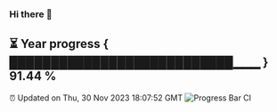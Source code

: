 ### Hi there 👋
⏳ Year progress { ███████████████████████████▁▁▁ } 91.44 %
---
⏰ Updated on Thu, 30 Nov 2023 18:07:52 GMT
![Progress Bar CI](https://github.com/Moyi321/Moyi321/workflows/Progress%20Bar%20CI/badge.svg)
